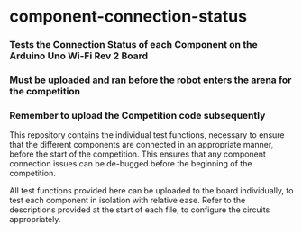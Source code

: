 # component-connection-status
### Tests the Connection Status of each Component on the Arduino Uno Wi-Fi Rev 2 Board

### Must be uploaded and ran before the robot enters the arena for the competition

### Remember to upload the Competition code subsequently

This repository contains the individual test functions, necessary to ensure that the different components are connected in an appropriate manner, before the start of the competition. This ensures that any component connection issues can be de-bugged before the beginning of the competition.

All test functions provided here can be uploaded to the board individually, to test each component in isolation with relative ease. Refer to the descriptions provided at the start of each file, to configure the circuits appropriately.
